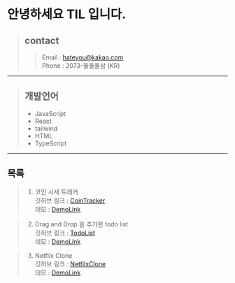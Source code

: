 # 안녕하세요 TIL 입니다.

> ## contact
>
> > Email : hateyou@kakao.com  
> > Phone : 2073-둘둘둘삼 (KR)

---

> ## 개발언어
>
> - JavaScript
> - React
> - tailwind
> - HTML
> - TypeScript

---

## 목록

> 1.  코인 시세 트래커  
>      깃허브 링크 : [CoinTracker](https://github.com/powercording/learning/tree/main/cointracker)  
>     데모 : [DemoLink](https://webdevfront.com/cointracker/)

> 2.  Drag and Drop 을 추가한 todo list  
>     깃허브 링크 : [TodoList](https://github.com/powercording/learning/tree/main/clone/ToDoWithAnimation)  
>     데모 : [DemoLink](https://webdevfront.com/react_to_do/)

> 3.  Netfilx Clone  
>      깃허브 링크 : [NetfilxClone](https://github.com/powercording/learning/tree/main/clone/movieClone)  
>     데모 : [DemoLink](https://webdevfront.com/movieclone_build/)
